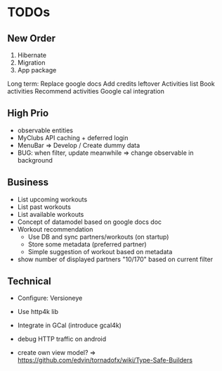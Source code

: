 
# TODOs

## New Order

1. Hibernate
2. Migration
3. App package

Long term:
Replace google docs
Add credits leftover
Activities list
Book activities
Recommend activities
Google cal integration

## High Prio

* observable entities
* MyClubs API caching + deferred login
* MenuBar => Develop / Create dummy data
* BUG: when filter, update meanwhile => change observable in background

## Business

* List upcoming workouts
* List past workouts
* List available workouts
* Concept of datamodel based on google docs doc
* Workout recommendation
    * Use DB and sync partners/workouts (on startup)
    * Store some metadata (preferred partner)
    * Simple suggestion of workout based on metadata
* show number of displayed partners "10/170" based on current filter 

## Technical

* Configure: Versioneye
* Use http4k lib
* Integrate in GCal (introduce gcal4k)
* debug HTTP traffic on android


* create own view model? => https://github.com/edvin/tornadofx/wiki/Type-Safe-Builders

